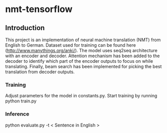 # nmt-tensorflow

## Introduction
This project is an implementation of neural machine translation (NMT) from English to German. Dataset used for training can be found here (http://www.manythings.org/anki/). The model uses seq2seq architecture with an encoder and decoder. Attention mechanism has been added to the decoder to identify which part of the encoder outputs to focus on while translating. Finally, beam search has been implemented for picking the best translation from decoder outputs.

### Training
Adjust parameters for the model in constants.py. Start training by running python train.py

### Inference
python evaluate.py -t < Sentence in English >
